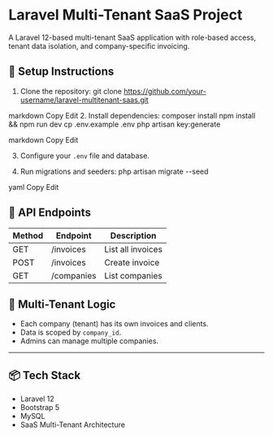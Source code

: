 # Laravel Multi-Tenant SaaS Project

A Laravel 12-based multi-tenant SaaS application with role-based access, tenant data isolation, and company-specific invoicing.

## 🚀 Setup Instructions

1. Clone the repository:
git clone https://github.com/your-username/laravel-multitenant-saas.git

markdown
Copy
Edit
2. Install dependencies:
composer install
npm install && npm run dev
cp .env.example .env
php artisan key:generate

markdown
Copy
Edit

3. Configure your `.env` file and database.

4. Run migrations and seeders:
php artisan migrate --seed

yaml
Copy
Edit

## 📡 API Endpoints

| Method | Endpoint        | Description         |
|--------|------------------|---------------------|
| GET    | /invoices        | List all invoices   |
| POST   | /invoices        | Create invoice      |
| GET    | /companies       | List companies      |

## 🧠 Multi-Tenant Logic

- Each company (tenant) has its own invoices and clients.
- Data is scoped by `company_id`.
- Admins can manage multiple companies.

---

## 📦 Tech Stack

- Laravel 12
- Bootstrap 5
- MySQL
- SaaS Multi-Tenant Architecture
